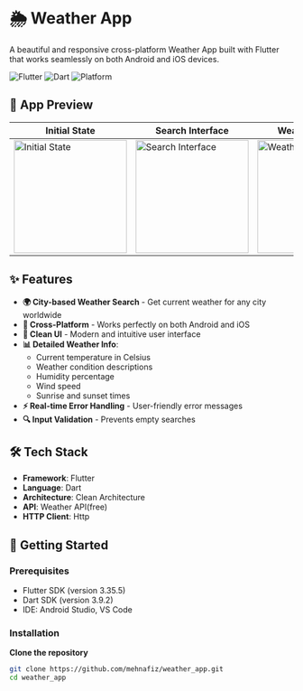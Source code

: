 # 🌦️ Weather App

A beautiful and responsive cross-platform Weather App built with Flutter that works seamlessly on both Android and iOS devices.

![Flutter](https://img.shields.io/badge/Flutter-3.19-blue)
![Dart](https://img.shields.io/badge/Dart-3.3-blue)
![Platform](https://img.shields.io/badge/Platform-Android%20%7C%20iOS-green)

## 📱 App Preview

| Initial State | Search Interface | Weather Display | Error Handling |
|---------------|------------------|-----------------|----------------|
| <img src="https://github.com/user-attachments/assets/a86ef4be-23a1-44fa-84ca-d2ec16be0327" width="200" alt="Initial State"> | <img src="https://github.com/user-attachments/assets/ab4e78c4-e001-4264-bb2f-f7bb8b3e8397" width="200" alt="Search Interface"> | <img src="https://github.com/user-attachments/assets/3b6c78c1-dc43-4fcd-bad5-88233d8104f9" width="200" alt="Weather Display"> | <img src="https://github.com/user-attachments/assets/a12cf6b5-5c7b-48b6-b9a6-d4536337baf1" width="200" alt="Error Handling"> |


## ✨ Features

- **🌍 City-based Weather Search** - Get current weather for any city worldwide
- **📱 Cross-Platform** - Works perfectly on both Android and iOS
- **🎨 Clean UI** - Modern and intuitive user interface
- **📊 Detailed Weather Info**:
  - Current temperature in Celsius
  - Weather condition descriptions
  - Humidity percentage
  - Wind speed
  - Sunrise and sunset times
- **⚡ Real-time Error Handling** - User-friendly error messages
- **🔍 Input Validation** - Prevents empty searches

## 🛠️ Tech Stack

- **Framework**: Flutter
- **Language**: Dart
- **Architecture**: Clean Architecture
- **API**: Weather API(free)
- **HTTP Client**: Http 

## 🚀 Getting Started

### Prerequisites

- Flutter SDK (version 3.35.5)
- Dart SDK (version 3.9.2)
- IDE: Android Studio, VS Code

### Installation

**Clone the repository**
   ```bash
   git clone https://github.com/mehnafiz/weather_app.git
   cd weather_app
